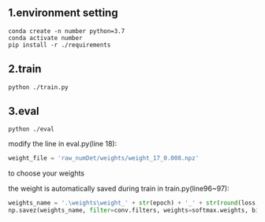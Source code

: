 ## 1.environment setting
```conda
conda create -n number python=3.7
conda activate number
pip install -r ./requirements
```

## 2.train
```shell
python ./train.py
```

## 3.eval
```shell
python ./eval
```

modify the line in eval.py(line 18):

```python
weight_file = 'raw_numDet/weights/weight_17_0.008.npz'
```
to choose your weights

the weight is automatically saved during train in train.py(line96~97):
```python
weights_name = '.\weights\weight_' + str(epoch) + '_' + str(round(loss,3))
np.savez(weights_name, filter=conv.filters, weights=softmax.weights, biases=softmax.biases)
```
